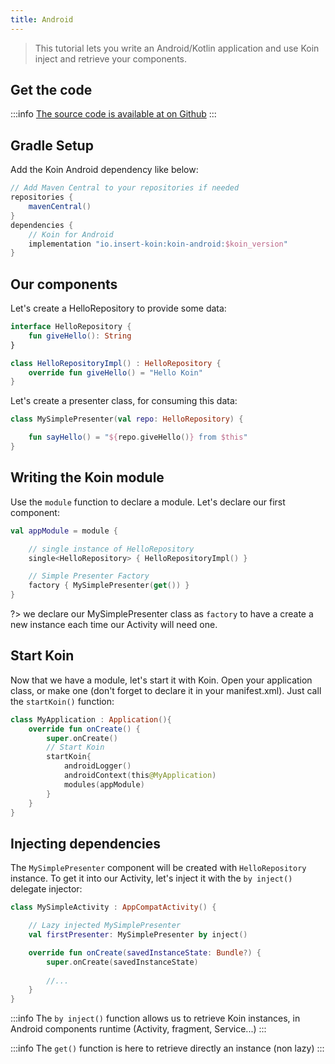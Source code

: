 ```yaml
---
title: Android
---
```


> This tutorial lets you write an Android/Kotlin application and use Koin inject and retrieve your components.

## Get the code

:::info
[The source code is available at on Github](https://github.com/InsertKoinIO/koin/tree/master/quickstart/getting-started-koin-android)
:::

## Gradle Setup

Add the Koin Android dependency like below:

```groovy
// Add Maven Central to your repositories if needed
repositories {
	mavenCentral()    
}
dependencies {
    // Koin for Android
    implementation "io.insert-koin:koin-android:$koin_version"
}
```

## Our components

Let's create a HelloRepository to provide some data:

```kotlin
interface HelloRepository {
    fun giveHello(): String
}

class HelloRepositoryImpl() : HelloRepository {
    override fun giveHello() = "Hello Koin"
}
```

Let's create a presenter class, for consuming this data:

```kotlin
class MySimplePresenter(val repo: HelloRepository) {

    fun sayHello() = "${repo.giveHello()} from $this"
}
```

## Writing the Koin module

Use the `module` function to declare a module. Let's declare our first component:

```kotlin
val appModule = module {

    // single instance of HelloRepository
    single<HelloRepository> { HelloRepositoryImpl() }

    // Simple Presenter Factory
    factory { MySimplePresenter(get()) }
}
```

?> we declare our MySimplePresenter class as `factory` to have a create a new instance each time our Activity will need one.

## Start Koin

Now that we have a module, let's start it with Koin. Open your application class, or make one (don't forget to declare it in your manifest.xml). Just call the `startKoin()` function:

```kotlin
class MyApplication : Application(){
    override fun onCreate() {
        super.onCreate()
        // Start Koin
        startKoin{
            androidLogger()
            androidContext(this@MyApplication)
            modules(appModule)
        }
    }
}
```

## Injecting dependencies

The `MySimplePresenter` component will be created with `HelloRepository` instance. To get it into our Activity, let's inject it with the `by inject()` delegate injector: 

```kotlin
class MySimpleActivity : AppCompatActivity() {

    // Lazy injected MySimplePresenter
    val firstPresenter: MySimplePresenter by inject()

    override fun onCreate(savedInstanceState: Bundle?) {
        super.onCreate(savedInstanceState)
        
        //...
    }
}
```

:::info
The `by inject()` function allows us to retrieve Koin instances, in Android components runtime (Activity, fragment, Service...)
:::

:::info
The `get()` function is here to retrieve directly an instance (non lazy)
:::
